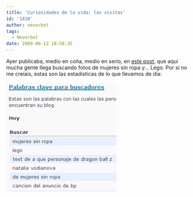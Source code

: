 ```yaml
---
title: 'Curiosidades de la vida: las visitas'
id: '1410'
author: neverbot
tags:
  - Neverbot
date: 2009-06-12 10:58:35
---
```


Ayer publicaba, medio en coña, medio en serio, en [este post](https://neverbot.com/%C2%BFneverbot-com/), que aquí mucha gente llega buscando fotos de mujeres sin ropa y... Lego. Por si no me creíais, estas son las estadísticas de lo que llevamos de día:

![Visitas](./curiosidades-de-la-vida-las-visitas/visitas.png "Visitas")